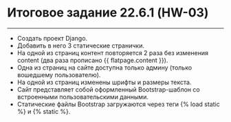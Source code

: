 # Итоговое задание 22.6.1 (HW-03)
---
- Создать проект Django.
- Добавить в него 3 статические странички.
- На одной из страниц контент повторяется 2 раза без изменения content (два раза прописано {{ flatpage.content }}).
- Одна из страниц на сайте доступна только админу (только вошедшему пользователю).
- На одной из страниц изменены шрифты и размеры текста.
- Сайт представляет собой оформленный Bootstrap-шаблон со встроенными пользовательскими данными.
- Статические файлы Bootstrap загружаются через теги {% load static %} и {% static %}.
